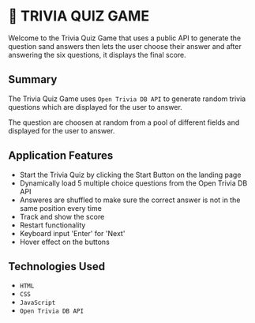 # 🧠 TRIVIA QUIZ GAME
Welcome to the Trivia Quiz Game that uses a public API to generate the question sand answers then lets the user choose their answer and after answering the six questions, it displays the final score.

## Summary
The Trivia Quiz Game uses `Open Trivia DB API` to generate random trivia questions which are displayed for the user to answer. 

The question are choosen at random from a pool of different fields and displayed for the user to answer.

## Application Features

- Start the Trivia Quiz by clicking the Start Button on the landing page
- Dynamically load 5 multiple choice questions from the Open Trivia DB API
- Answeres are shuffled to make sure the correct answer is not in the same position every time
- Track and show the score
- Restart functionality
- Keyboard input 'Enter' for 'Next'
- Hover effect on the buttons

## Technologies Used

- `HTML`
- `CSS`
- `JavaScript`
- `Open Trivia DB API`

